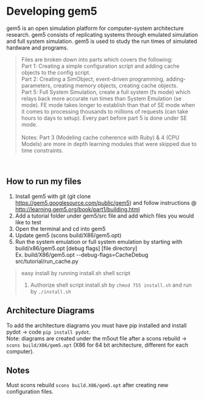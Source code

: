 # Developing gem5
gem5 is an open simulation platform for computer-system architecture research. gem5 consists of replicating systems through emulated simulation and full system simulation. gem5 is used to study the run times of simulated hardware and programs.

> Files are broken down into parts which covers the following: 
> <br> Part 1: Creating a simple configuration script and adding cache objects to the config script.
> <br> Part 2: Creating a SimObject, event-driven programming, adding-parameters, creating memory objects, creating cache objects.
> <br> Part 5: Full System Simulation, create a full system (fs mode) which relays back more accurate run times than System Emulation (se mode). FE mode takes longer to establish than that of SE mode when it comes to processing thousands to millions of requests (can take hours to days to setup). Every part before part 5 is done under SE mode. <br><br>
> Notes: Part 3 (Modeling cache coherence with Ruby) & 4 (CPU Models) are more in depth learning modules that were skipped due to time constraints. 

<br>

## How to run my files

1. Install gem5 with git (git clone https://gem5.googlesource.com/public/gem5) and follow instructions @ http://learning.gem5.org/book/part1/building.html
2. Add a tutorial folder under gem5/src file and add which files you would like to test
3. Open the terminal and cd into gem5
4. Update gem5 (scons build/X86/gem5.opt)
5. Run the system emulation or full system emulation by starting with build/x86/gem5.opt [debug flags] [file directory]<br>
	Ex. build/X86/gem5.opt --debug-flags=CacheDebug src/tutorial/run_cache.py

> easy install by running install.sh shell script
> 1. Authorize shell script install.sh by `chmod 755 install.sh` and run by `./install.sh`

## Architecture Diagrams
To add the architecture diagrams you must have pip installed and install pydot -> code `pip install pydot`. 
<br>
Note: diagrams are created under the m5out file after a scons rebuild -> `scons build/X86/gem5.opt` (X86 for 64 bit architecture, different for each computer). 

## Notes
Must scons rebuild `scons build.X86/gem5.opt` after creating new configuration files.
 
